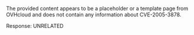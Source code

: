 The provided content appears to be a placeholder or a template page from OVHcloud and does not contain any information about CVE-2005-3878.

Response: UNRELATED